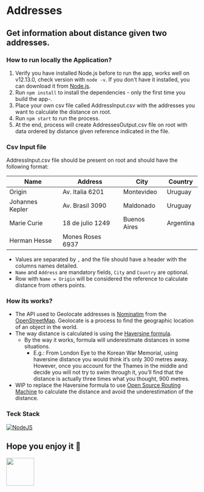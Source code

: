 Addresses
=============

## Get information about distance given two addresses.


### How to run locally the Application?
1. Verify you have installed Node.js before to run the app, works well on v12.13.0, check version with `node -v`. If you don't have it installed, you can download it from [Node.js](https://nodejs.org/en/download/).
2. Run `npm install` to install the dependencies - only the first time you build the app-.
3. Place your own csv file called AddressInput.csv with the addresses you want to calculate the distance on root. 
4. Run `npm start` to run the process.
5. At the end, process will create AddressesOutput.csv file on root with data ordered by distance given reference indicated in the file.

### Csv Input file
AddressInput.csv file should be present on root and should have the following format:

| Name            | Address          | City         | Country   |
|-----------------|------------------|--------------|-----------|
| Origin          | Av. Italia 6201  | Montevideo   | Uruguay   |
| Johannes Kepler | Av. Brasil 3090  | Maldonado    | Uruguay   |
| Marie Curie     | 18 de julio 1249 | Buenos Aires | Argentina |
| Herman Hesse    | Mones Roses 6937 |              |           |

- Values are separated by `,` and the file should have a header with the columns names detailed.
- `Name` and `Address` are mandatory fields, `City` and `Country` are optional.
- Row with `Name = Origin` will be considered the reference to calculate distance from others points.

### How its works?
- The API used to Geolocate addresses is [Nominatim](https://nominatim.openstreetmap.org/ui/search.html) from the [OpenStreetMap](https://www.openstreetmap.org/#map=12/-34.8083/-56.1453). Geolocate is a process to find the geographic location of an object in the world.
- The way distance is calculated is using the [Haversine formula](https://en.wikipedia.org/wiki/Haversine_formula).
  - By the way it works, formula will underestimate distances in some situations. 
    - E.g.: From London Eye to the Korean War Memorial, using haversine distance you would think it’s only 300 metres away. However, once you account for the Thames in the middle and decide you will not try to swim through it, you’ll find that the distance is actually three times what you thought, 900 metres.
- WIP to replace the Haversine formula to use [Open Source Routing Machine](https://project-osrm.org/) to calculate the distance and avoid the underestimation of the distance.



### Teck Stack
[![NodeJS](https://skillicons.dev/icons?i=nodejs&theme=dark)](https://nodejs.org/en) 
## Hope you enjoy it 💚
<img src="https://media.tenor.com/JV8INozhBKkAAAAM/map-what.gif" width="73" height="73">